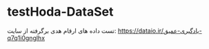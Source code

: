 # testHoda-DataSet
تست داده های ارقام هدی
برگرفته از سایت: https://dataio.ir/یادگیری-عمیق-q7q1i0gnglhx
